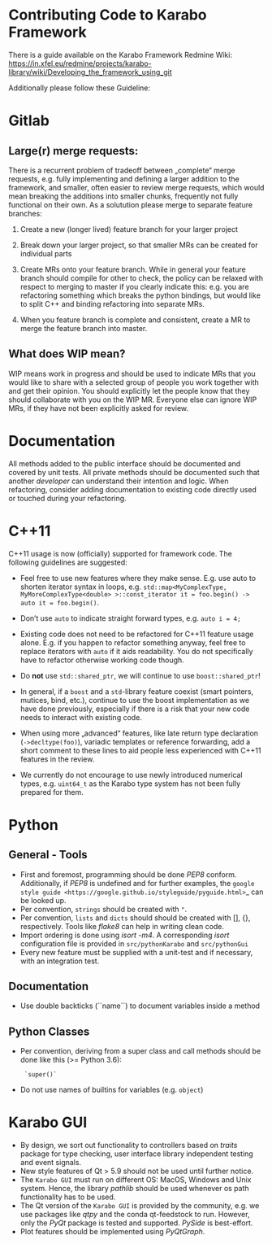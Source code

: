 Contributing Code to Karabo Framework
=====================================

There is a guide available on the Karabo Framework Redmine Wiki:
https://in.xfel.eu/redmine/projects/karabo-library/wiki/Developing_the_framework_using_git

Additionally please follow these Guideline:

Gitlab
======

Large(r) merge requests:
------------------------

There is a recurrent problem of tradeoff between „complete“ merge requests,
e.g. fully implementing and defining a larger addition to the framework,
and smaller, often easier to review merge requests,
which would mean breaking the additions into smaller chunks, frequently 
not fully functional on their own. As a solutution please merge to separate 
feature branches:

1. Create a new (longer lived) feature branch for your larger project

2. Break down your larger project, so that smaller MRs can be created for 
   individual parts
   
3. Create MRs onto your feature branch. While in general your feature branch 
   should compile for other to check, the policy can be relaxed with respect 
   to merging to master if you clearly indicate this: e.g. you are refactoring
   something which breaks the python bindings, but would like to split C++ and
   binding refactoring into separate MRs.
   
4. When you feature branch is complete and consistent, create a MR to merge
   the feature branch into master.

What does WIP mean?
-------------------

WIP means work in progress and should be used to indicate MRs that you would
like to share with a selected group of people you work together with and get
their opinion. You should explicitly let the people know that they should
collaborate with you on the WIP MR. Everyone else can ignore WIP MRs,
if they have not been explicitly asked for review.

Documentation
=============

All methods added to the public interface should be documented and covered by 
unit tests. All private methods should be documented such that another 
*developer* can understand their intention and logic. When refactoring, consider
adding documentation to existing code directly used or touched during your 
refactoring.

C++11
=====

C++11 usage is now (officially) supported for framework code. The following
guidelines are suggested:

- Feel free to use new features where they make sense. E.g. use auto to shorten
  iterator syntax in loops, e.g. 
  `std::map<MyComplexType, MyMoreComplexType<double> >::const_iterator it = foo.begin() -> auto it = foo.begin()`.
  
- Don’t use `auto` to indicate straight forward types, e.g. `auto i = 4;`

- Existing code does not need to be refactored for C++11 feature usage alone.
  E.g. if you happen to refactor something anyway, feel free to replace iterators
  with `auto` if it aids readability. You do not specifically have to refactor
  otherwise working code though.
  
- Do **not** use `std::shared_ptr`, we will continue to use `boost::shared_ptr`!

- In general, if a `boost` and a `std`-library feature coexist 
  (smart pointers, mutices, bind, etc.), continue to use the boost implementation
  as we have done previously, especially if there is a risk that your new code
  needs to interact with existing code.
  
- When using more „advanced“ features, like late return type declaration
  (`->decltype(foo)`), variadic templates or reference forwarding, add a short
  comment to these lines to aid people less experienced with C++11 features in
  the review.
  
- We currently do not encourage to use newly introduced numerical types, e.g. 
  `uint64_t` as the Karabo type system has not been fully prepared for them.


Python
======

General - Tools
---------------

- First and foremost, programming should be done *PEP8* conform.
  Additionally, if *PEP8* is undefined and for further examples, the
  `google style guide <https://google.github.io/styleguide/pyguide.html>`_
  can be looked up.
- Per convention, `strings` should be created with `"`.
- Per convention, `lists` and `dicts` should should be created with [], {}, respectively.
  Tools like *flake8* can help in writing clean code.
- Import ordering is done using *isort -m4*. A corresponding *isort* configuration file
  is provided in `src/pythonKarabo` and `src/pythonGui`
- Every new feature must be supplied with a unit-test and if necessary, with an integration
  test.

Documentation
-------------

- Use double backticks (\`\`name\`\`) to document variables inside a method


Python Classes
--------------

- Per convention, deriving from a super class and call methods should be done
  like this (>= Python 3.6):
 
       `super()`
   
- Do not use names of builtins for variables (e.g. `object`)


Karabo GUI
==========

- By design, we sort out functionality to controllers based on *traits* package for type checking, 
  user interface library independent testing and event signals.
- New style features of Qt > 5.9 should not be used until further notice.
- The `Karabo GUI` must run on different OS: MacOS, Windows and Unix system. 
  Hence, the library *pathlib* should be used whenever os path functionality has to be used.
- The Qt version of the `Karabo GUI` is provided by the community, e.g. we use packages like *qtpy* and the conda qt-feedstock
  to run. However, only the *PyQt* package is tested and supported. *PySide* is best-effort.
- Plot features should be implemented using *PyQtGraph*.
